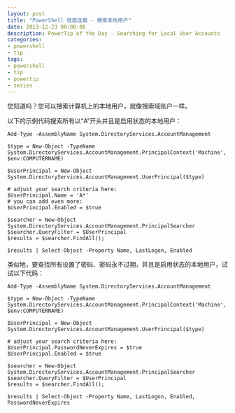 ```yaml
---
layout: post
title: "PowerShell 技能连载 - 搜索本地用户"
date: 2013-12-23 00:00:00
description: PowerTip of the Day - Searching for Local User Accounts
categories:
- powershell
- tip
tags:
- powershell
- tip
- powertip
- series
---
```

您知道吗？您可以搜索计算机上的本地用户，就像搜索域账户一样。

以下的示例代码搜索所有以“A”开头并且是启用状态的本地用户：

	Add-Type -AssemblyName System.DirectoryServices.AccountManagement

	$type = New-Object -TypeName System.DirectoryServices.AccountManagement.PrincipalContext('Machine', $env:COMPUTERNAME)

	$UserPrincipal = New-Object System.DirectoryServices.AccountManagement.UserPrincipal($type)

	# adjust your search criteria here:
	$UserPrincipal.Name = 'A*'
	# you can add even more:
	$UserPrincipal.Enabled = $true

	$searcher = New-Object System.DirectoryServices.AccountManagement.PrincipalSearcher
	$searcher.QueryFilter = $UserPrincipal
	$results = $searcher.FindAll();

	$results | Select-Object -Property Name, LastLogon, Enabled

类似地，要查找所有设置了密码、密码永不过期，并且是启用状态的本地用户，试试以下代码：

	Add-Type -AssemblyName System.DirectoryServices.AccountManagement

	$type = New-Object -TypeName System.DirectoryServices.AccountManagement.PrincipalContext('Machine', $env:COMPUTERNAME)

	$UserPrincipal = New-Object System.DirectoryServices.AccountManagement.UserPrincipal($type)

	# adjust your search criteria here:
	$UserPrincipal.PasswordNeverExpires = $true
	$UserPrincipal.Enabled = $true

	$searcher = New-Object System.DirectoryServices.AccountManagement.PrincipalSearcher
	$searcher.QueryFilter = $UserPrincipal
	$results = $searcher.FindAll();

	$results | Select-Object -Property Name, LastLogon, Enabled, PasswordNeverExpires

<!--本文国际来源：[Searching for Local User Accounts](http://community.idera.com/powershell/powertips/b/tips/posts/searching-for-local-user-accounts)-->
